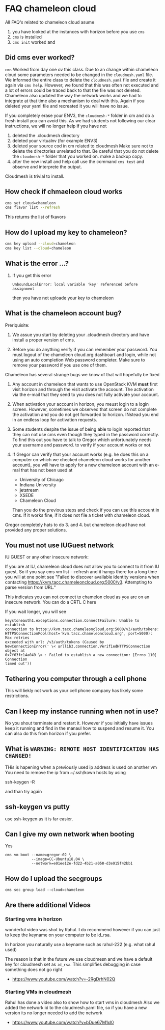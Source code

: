 # FAQ chameleon cloud

All FAQ's related to chameleon cloud asume 

1. you have looked at the instances with horizon before you use `cms`
2. `cms` is installed 
3. `cms init` worked and 


## Did cms ever worked?

`cms` Worked from day one ov this class. Due to an change within 
chameleon cloud some parameters needed to be changed in the `cloudmesh.yaml`
file. We informed the entire class to delete the `cloudmesh.yaml` file and create
it again via `cms help`. However, we found that this was often not executed and
a lot of errors could be traced back to that the file was not deleted.
Chameleon also updated the way the network works and we had to integrate at
that time also a mechanism to deal with this. Again if you deleted your yaml
file and recreated it you will have no issue.

If you completely erase your ENV3, the `cloudmesh-*` folder in cm and do a fresh
install you can avoid this. As we had students not following our clear
instructions, we will no longer help if you have not

1. deleted the .cloudmesh directory
2. deleted your virtualnv (for example ENV3)
3. deleted your source cod in cm related to cloudmesh 
   Make sure not to delete the directories unrelated to that. 
   Be careful that you do not delete the `cloudmesh-*` folder 
   that you worked on. make a backup copy.   
4. after the new install and help call use the command `cms test` 
   and observe and interprete the output.

Cloudmesh is trivial to install.

## How check if chmaeleon cloud works


```bash
cms set cloud=chameleon
cms flavor list --refresh
```

This returns the list of fkavors

## How do I upload my key to chameleon?

```bash
cms key upload --cloud=chameleon
cms key list --cloud=chameleon
```

## What is the error ...?

1. If you get this error

    ```
    UnboundLocalError: local variable 'key' referenced before assignment
    ```
    
    then you have not uploade your key to chameleon

## What is the chameleon account bug?

Preriquisite:

1. We assue you start by deleting your .cloudmesh directory and have install a
   proper version of cms.


2. Before you do anything verify if you can remember your password. You must
   logout of the chameleon cloud.org dashboart and login, while not using an auto
   completion Web password completer. Make sure to remove your password if you use
   one of them.

Chameleon has several strange bugs we know of that will hopefully be fixed

1. Any account in chameleon that wants to use OpenStack KVM **must** first
   visit horizon and through the visit activate the acoount. The activation via
   the e-mail that they send to you does not fully activate your account.

2. When activation your account in horizon, you meust login to a login screen.
   However, sometimes we observed that screen do not complete the activation and
   you do not get forwarded to horizon. INstead you end in an endless loop for
   activation requests.

3. Some students despite the issue of being able to login reported that they
   can not use cms even though they typed in the password correctly. To find this
   out you have to talk to Gregor which unfortunately needs your username and
   password. to verify if your account works or not.

4. If Gregor can verify that your account works (e.g. he does this on a
   computer on which we checked chameleon cloud works for another account), you
   will have to apply for a new chameleon account with an e-mal that has not been
   used at

   * University of Chicago
   * Indiana University
   * jetstream
   * XSEDE
   * Chameleon Cloud
  
   Than you do the previous steps and check if you can use this account in cms.
   If it works fine, if it does not file a ticket with chameleon cloud.

Gregor completely hats to do 3. and 4. but chameleon cloud have not provided
any proper solutions.

## You must not use IUGuest network

IU GUEST or any other insecure network:

If you are at IU, chameleon cloud does not allow you to connect to it from IU
guest. So if you say cms vm list --refresh and it hangs there for a long time
you will at one point see "Failed to discover available identity versions when
contacting <https://kvm.tacc.chameleoncloud.org:5000/v3>. Attempting to parse
version from URL."

This indicates you can not connect to chamelon cloud as you are on an insecure
network. You can do a CRTL C here
 
If you wait longer, you will see 

```
keystoneauth1.exceptions.connection.ConnectFailure: Unable to establish
connection to https://kvm.tacc.chameleoncloud.org:5000/v3/auth/tokens:
HTTPSConnectionPool(host='kvm.tacc.chameleoncloud.org', port=5000): Max retries
exceeded with url: /v3/auth/tokens (Caused by
NewConnectionError(' \< urllib3.connection.VerifiedHTTPSConnection object at
0x7f63fc14a040 \> : Failed to establish a new connection: [Errno 110] Connection
timed out'))
```

## Tethering you computer through a cell phone

This will liekly not work as your cell phone company has likely some
restrictions.


## Can I keep my instance running when not in use?

No you shout terminate and restart it. However if you initially have issues
keep it running and find in the manaul how to suspend and resume it.
You can also do this from horizon if you prefer.


## What is `WARNING: REMOTE HOST IDENTIFICATION HAS CHANGED!`

THis is hapening when a previously used ip address is used on another vm
You need to remove the ip from ~/.ssh/kown hosts by using

ssh-keygen -R <IP>

and than try again


## ssh-keygen vs putty

use ssh-keygen as it is far easier. 


## Can I give my own network when booting

Yes 

```
cms vm boot --name=gregor-02 \
            --image=CC-Ubuntu18.04 \
            --network=e01ee12e-fd22-4b21-a050-d3e015f42bb1
```

## How do I upload the secgroups

```
cms sec group load --cloud=chameleon
```

## Are there additional Videos

### Starting vms in horizon

 wonderful video was shot by Rahul. I do recommend however if you can just to
keep the keyname on your computer to be id_rsa. 

In horizon you naturally use a keyname such as rahul-222 (e.g. what rahul used)


The reason is that in the future we use cloudmesn and we have a default key for
cloudmesh set as `id_rsa`. This simplifies debugging in case something does not
go right


* <https://www.youtube.com/watch?v=-2RgDrhN02Q>

 
### Starting VMs in cloudmesh

Rahul has done a video also to show how to start vms in cloudmesh
Also we added the network id to
the cloudmesh.yaml file, so if you have a new version its no longer needed to
add the network
 
* <https://www.youtube.com/watch?v=bDue67M1xl0>


